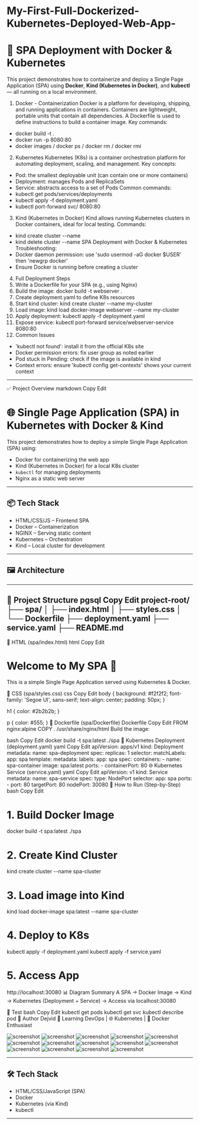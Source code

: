 # My-First-Full-Dockerized-Kubernetes-Deployed-Web-App-

# 🚀 SPA Deployment with Docker & Kubernetes

This project demonstrates how to containerize and deploy a Single Page Application (SPA) using **Docker**, **Kind (Kubernetes in Docker)**, and **kubectl** — all running on a local environment.

1. Docker - Containerization
Docker is a platform for developing, shipping, and running applications in containers.
Containers are lightweight, portable units that contain all dependencies.
A Dockerfile is used to define instructions to build a container image.
Key commands:
- docker build -t <image-name> .
- docker run -p 8080:80 <image-name>
- docker images / docker ps / docker rm / docker rmi
2. Kubernetes
Kubernetes (K8s) is a container orchestration platform for automating deployment, scaling, and management.
Key concepts:
- Pod: the smallest deployable unit (can contain one or more containers)
- Deployment: manages Pods and ReplicaSets
- Service: abstracts access to a set of Pods
Common commands:
- kubectl get pods/services/deployments
- kubectl apply -f deployment.yaml
- kubectl port-forward svc/<service-name> 8080:80
3. Kind (Kubernetes in Docker)
Kind allows running Kubernetes clusters in Docker containers, ideal for local testing.
Commands:
- kind create cluster --name <name>
- kind delete cluster --name <name>SPA Deployment with Docker & Kubernetes
Troubleshooting:
- Docker daemon permission: use 'sudo usermod -aG docker $USER' then 'newgrp docker'
- Ensure Docker is running before creating a cluster
4. Full Deployment Steps
1. Write a Dockerfile for your SPA (e.g., using Nginx)
2. Build the image: docker build -t webserver .
3. Create deployment.yaml to define K8s resources
4. Start kind cluster: kind create cluster --name my-cluster
5. Load image: kind load docker-image webserver --name my-cluster
6. Apply deployment: kubectl apply -f deployment.yaml
7. Expose service: kubectl port-forward service/webserver-service 8080:80
5. Common Issues
- 'kubectl not found': install it from the official K8s site
- Docker permission errors: fix user group as noted earlier
- Pod stuck in Pending: check if the image is available in kind
- Context errors: ensure 'kubectl config get-contexts' shows your current context

<hr/>


✅ Project Overview
markdown
Copy
Edit
# 🌐 Single Page Application (SPA) in Kubernetes with Docker & Kind

This project demonstrates how to deploy a simple Single Page Application (SPA) using:

- Docker for containerizing the web app
- Kind (Kubernetes in Docker) for a local K8s cluster
- `kubectl` for managing deployments
- Nginx as a static web server

---

## 📦 Tech Stack

- HTML/CSS/JS – Frontend SPA
- Docker – Containerization
- NGINX – Serving static content
- Kubernetes – Orchestration
- Kind – Local cluster for development

---

## 🖼️ Architecture
---

📁 Project Structure
pgsql
Copy
Edit
project-root/
├── spa/
│   ├── index.html
│   ├── styles.css
│   └── Dockerfile
├── deployment.yaml
├── service.yaml
├── README.md
---
🧾 HTML (spa/index.html)
html
Copy
Edit
<!DOCTYPE html>
<html lang="en">
<head>
  <meta charset="UTF-8">
  <title>My SPA</title>
  <link rel="stylesheet" href="styles.css">
</head>
<body>
  <h1>Welcome to My SPA 🚀</h1>
  <p>This is a simple Single Page Application served using Kubernetes & Docker.</p>
</body>
</html>
🎨 CSS (spa/styles.css)
css
Copy
Edit
body {
  background: #f2f2f2;
  font-family: 'Segoe UI', sans-serif;
  text-align: center;
  padding: 50px;
}

h1 {
  color: #2b2b2b;
}

p {
  color: #555;
}
🐳 Dockerfile (spa/Dockerfile)
Dockerfile
Copy
Edit
FROM nginx:alpine
COPY . /usr/share/nginx/html
Build the image:

bash
Copy
Edit
docker build -t spa:latest ./spa
🧠 Kubernetes Deployment (deployment.yaml)
yaml
Copy
Edit
apiVersion: apps/v1
kind: Deployment
metadata:
  name: spa-deployment
spec:
  replicas: 1
  selector:
    matchLabels:
      app: spa
  template:
    metadata:
      labels:
        app: spa
    spec:
      containers:
      - name: spa-container
        image: spa:latest
        ports:
        - containerPort: 80
🌐 Kubernetes Service (service.yaml)
yaml
Copy
Edit
apiVersion: v1
kind: Service
metadata:
  name: spa-service
spec:
  type: NodePort
  selector:
    app: spa
  ports:
    - port: 80
      targetPort: 80
      nodePort: 30080
🚀 How to Run (Step-by-Step)
bash
Copy
Edit
# 1. Build Docker Image
docker build -t spa:latest ./spa

# 2. Create Kind Cluster
kind create cluster --name spa-cluster

# 3. Load image into Kind
kind load docker-image spa:latest --name spa-cluster

# 4. Deploy to K8s
kubectl apply -f deployment.yaml
kubectl apply -f service.yaml

# 5. Access App
http://localhost:30080
📊 Diagram Summary
A SPA → Docker Image → Kind → Kubernetes (Deployment + Service) → Access via localhost:30080

🧪 Test
bash
Copy
Edit
kubectl get pods
kubectl get svc
kubectl describe pod <pod-name>
💬 Author
Dejvid
🚀 Learning DevOps | 🌐 Kubernetes | 🐳 Docker Enthusiast

  
![screenshot](./1.png) 
![screenshot](./5.png) 
![screenshot](./10.png) 
![screenshot](./20.png) 
![screenshot](./80.png) 
![screenshot](./84.png) 
![screenshot](./86.png) 
![screenshot](./K8s.png) 
![screenshot](./nodovi.png)
![screenshot](./yaml.png)
![screenshot](./docker.png)
![screenshot](./docker-run.png)
![screenshot](./deploy.png)
![screenshot](./web-radi.png)


---

## 🛠 Tech Stack

- HTML/CSS/JavaScript (SPA)
- Docker
- Kubernetes (via Kind)
- kubectl

---

